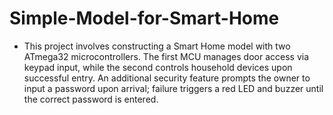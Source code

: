 # Simple-Model-for-Smart-Home
-	This project involves constructing a Smart Home model with two ATmega32 microcontrollers. The first MCU manages door access via keypad input, while the second controls household devices upon successful entry. An additional security feature prompts the owner to input a password upon arrival; failure triggers a red LED and buzzer until the correct password is entered.

